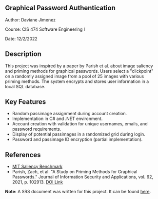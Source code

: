 ## Graphical Password Authentication

Author: Daviane Jimenez

Course: CIS 474 Software Engineering I

Date: 12/2/2022

## Description
This project was inspired by a paper by Parish et al. about image saliency and priming methods for graphical passwords. Users select a "clickpoint" on a randomly assigned image from a pool of 25 images with various priming methods. The system encrypts and stores user information in a local SQL database.

## Key Features
- Random passimage assignment during account creation.
- Implementation in C# and .NET environment.
- Account creation with validation for unique usernames, emails, and password requirements.
- Display of potential passimages in a randomized grid during login.
- Password and passimage ID encryption (partial implementation).

## References
- [MIT Saliency Benchmark](http://saliency.mit.edu/results_cat2000.html)
- Parish, Zach, et al. "A Study on Priming Methods for Graphical Passwords." Journal of Information Security and Applications, vol. 62, 2021, p. 102913. [DOI Link](https://doi.org/10.1016/j.jisa.2021.102913)

**Note:** A SRS document was written for this project. It can be found [here](https://docs.google.com/document/d/1yzXDKIjQzjm7svgNjWQ7VZ9SEu8eCmCypZF2aU2cyso/edit?usp=sharing).
